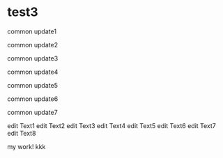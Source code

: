# test3

common update1

common update2

common update3

common update4

common update5

common update6

common update7

edit Text1
edit Text2
edit Text3
edit Text4
edit Text5
edit Text6
edit Text7
edit Text8

my work! kkk
